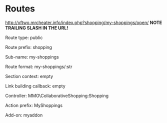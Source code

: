 # Routes
http://xftwo.mrcheater.info/index.php?shopping/my-shoppings/open/
**NOTE TRAILING SLASH IN THE URL!**

Route type: public

Route prefix: shopping

Sub-name: my-shoppings

Route format: my-shoppings/:str<type>

Section context: empty

Link building callback: empty

Controller: MMO\CollaborativeShopping:Shopping

Action prefix: MyShoppings

Add-on: myaddon
